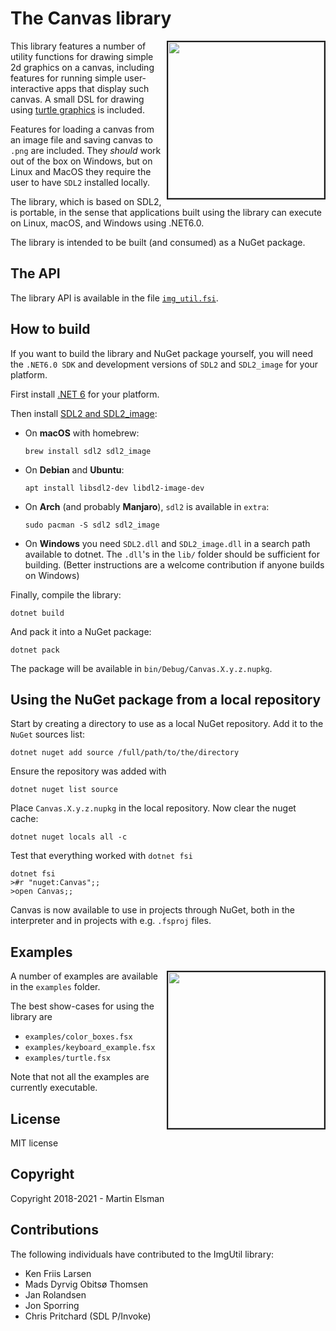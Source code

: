 # The Canvas library

<img src="images/turtle.png" border="2" width="250" align="right">

This library features a number of utility functions for drawing simple
2d graphics on a canvas, including features for running simple
user-interactive apps that display such canvas. 
A small DSL for drawing using [turtle graphics](https://en.wikipedia.org/wiki/Turtle_graphics) is included.

Features for loading a canvas from an image file and saving canvas to `.png` are included.
They *should* work out of the box on Windows, but on Linux and MacOS they require the user to have `SDL2` installed locally.

The library, which is based on SDL2, is portable,
in the sense that applications built using the library can execute on
Linux, macOS, and Windows using .NET6.0.

The library is intended to be built (and consumed) as a NuGet package.

## The API

The library API is available in the file [`img_util.fsi`](img_util.fsi).

## How to build

If you want to build the library and NuGet package yourself, you will need the `.NET6.0 SDK` and development versions of `SDL2` and `SDL2_image` for your platform. 

First install [.NET 6](https://dotnet.microsoft.com/en-us/download/dotnet/6.0) for your
platform.

Then install [SDL2 and SDL2_image](https://www.libsdl.org/index.php):

  * On **macOS** with homebrew:

        brew install sdl2 sdl2_image

  * On **Debian** and **Ubuntu**:

        apt install libsdl2-dev libdl2-image-dev

  * On **Arch** (and probably **Manjaro**), `sdl2` is available in `extra`:

        sudo pacman -S sdl2 sdl2_image

  * On **Windows** you need `SDL2.dll` and `SDL2_image.dll` in a search path available to dotnet.
    The `.dll`'s in the `lib/` folder should be sufficient for building. 
	(Better instructions are a welcome contribution if anyone builds on Windows)


Finally, compile the library:

    dotnet build

And pack it into a NuGet package:

    dotnet pack

The package will be available in `bin/Debug/Canvas.X.y.z.nupkg`.

## Using the NuGet package from a local repository

Start by creating a directory to use as a local NuGet repository. Add it to the `NuGet` sources list:

    dotnet nuget add source /full/path/to/the/directory

Ensure the repository was added with

    dotnet nuget list source 

Place `Canvas.X.y.z.nupkg` in the local repository.
Now clear the nuget cache:

    dotnet nuget locals all -c

Test that everything worked with `dotnet fsi`

```
dotnet fsi
>#r "nuget:Canvas";;
>open Canvas;;
```

Canvas is now available to use in projects through NuGet, both in the interpreter and in projects with e.g. `.fsproj` files. 

## Examples

<img src="images/applespiral.png" border="2" width="250" align="right">

A number of examples are available in the `examples` folder.

The best show-cases for using the library are
- `examples/color_boxes.fsx`
- `examples/keyboard_example.fsx`
- `examples/turtle.fsx`

Note that not all the examples are currently executable.

## License

MIT license

## Copyright

Copyright 2018-2021 - Martin Elsman

## Contributions

The following individuals have contributed to the ImgUtil library:

- Ken Friis Larsen
- Mads Dyrvig Obitsø Thomsen
- Jan Rolandsen
- Jon Sporring
- Chris Pritchard (SDL P/Invoke)
